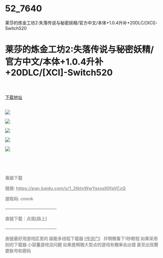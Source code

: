 # 52_7640
莱莎的炼金工坊2:失落传说与秘密妖精/官方中文/本体+1.0.4升补+20DLC/[XCI]-Switch520
# 莱莎的炼金工坊2:失落传说与秘密妖精/官方中文/本体+1.0.4升补+20DLC/[XCI]-Switch520
 <br/></br>
[下载地址](https://www.switch520.cc/article/7640 "下载地址")
<br/></br>

<p><span style="color: #999999;"><strong><img src="https://www.switch520.cc/muke_img/upload_art_editor_20201203-1_a553821a8f0a29cc6ac0c3d599860208.jpg"></strong></span></p>
<p><span style="color: #999999;"><strong><img src="https://www.switch520.cc/muke_img/upload_art_editor_20201203-1_e360d568a645caa43390ff2fcaa61804.jpg"></strong></span></p>
<p><span style="color: #999999;"><strong><img src="https://www.switch520.cc/muke_img/upload_art_editor_20201203-1_c16d14e32f9b98b08ab0d1fe0d836728.jpg"></strong></span></p>
<p><span style="color: #999999;"><strong><img src="https://www.switch520.cc/muke_img/upload_art_editor_20201203-1_825877bd570b3900cd5d0ea545bf7484.jpg"></strong></span></p>
<p><span style="color: #999999;"><strong><img src="https://www.switch520.cc/muke_img/upload_art_editor_20201203-1_b8507d31ecc23f09882746bbf091e3ab.png"></strong></span></p>
<p>&nbsp;</p>
<p>&nbsp;</p>
<p><span style="color: #999999;"><strong>毒娘下载</strong></span></p>
<p><span style="color: #999999;"><strong>链接: <a style="color: #999999;" href="https://pan.baidu.com/s/1_2tbtxWwYasssIl0faVCzQ">https://pan.baidu.com/s/1_2tbtxWwYasssIl0faVCzQ</a></strong></span></p>
<p><span style="color: #999999;"><strong> 提取码: cmmk</strong></span></p>
<p><span style="color: #999999;"><strong>————————————</strong></span></p>
<p><span style="color: #999999;"><strong>直链下载：点我[路上]</strong></span></p>
<p><span style="color: #999999;"><strong>————————————</strong></span></p>
<p><span style="color: #999999;"><strong>直链最好用游戏区里的 超能多线程下载器 [<a style="text-decoration: underline; color: #999999;" href="https://switch520.com/7279.html" target="_self" rel="noopener noreferrer">传送门</a>]&nbsp; &nbsp;并稍微看下1秒教程 如果采用别的下载器 小容量游戏没问题 如果是稍微大型点的游戏有概率会出错 甚至出现需要账号和密码</strong></span></p>
<p>&nbsp;</p>
<p>&nbsp;</p>
